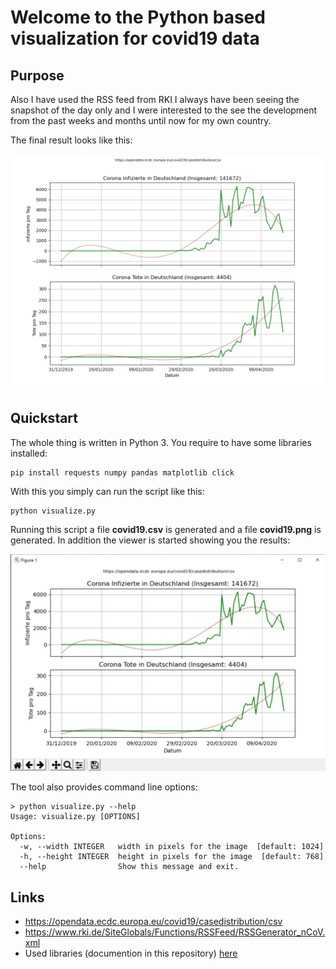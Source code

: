 # Welcome to the Python based visualization for covid19 data

## Purpose

Also I have used the RSS feed from RKI I always have been
seeing the snapshot of the day only and I were interested
to the see the development from the past weeks and months
until now for my own country.

The final result looks like this:

![](docs/images/covid19.png)

## Quickstart

The whole thing is written in Python 3. You require to have some
libraries installed:

```
pip install requests numpy pandas matplotlib click
```

With this you simply can run the script like this:

```
python visualize.py
```

Running this script a file **covid19.csv** is generated and
a file **covid19.png** is generated. In addition the viewer
is started showing you the results:

![](docs/images/viewer.png)

The tool also provides command line options:

```
> python visualize.py --help
Usage: visualize.py [OPTIONS]

Options:
  -w, --width INTEGER   width in pixels for the image  [default: 1024]
  -h, --height INTEGER  height in pixels for the image  [default: 768]
  --help                Show this message and exit.
```

## Links

 - https://opendata.ecdc.europa.eu/covid19/casedistribution/csv
 - https://www.rki.de/SiteGlobals/Functions/RSSFeed/RSSGenerator_nCoV.xml
 - Used libraries (documention in this repository) [here](docs/pandas-and-friends.md)
